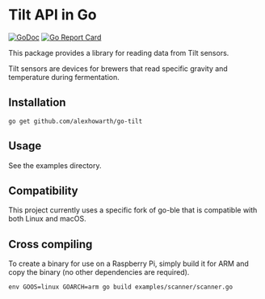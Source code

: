 # Tilt API in Go

[![GoDoc](https://godoc.org/github.com/alexhowarth/go-tilt?status.svg)](https://pkg.go.dev/github.com/alexhowarth/go-tilt)
[![Go Report Card](https://goreportcard.com/badge/alexhowarth/go-tilt)](https://goreportcard.com/report/github.com/alexhowarth/go-tilt)

This package provides a library for reading data from Tilt sensors.

Tilt sensors are devices for brewers that read specific gravity and temperature during fermentation.

## Installation

~~~~
go get github.com/alexhowarth/go-tilt
~~~~

## Usage

See the examples directory.

## Compatibility

This project currently uses a specific fork of go-ble that is compatible with both Linux and macOS.

## Cross compiling

To create a binary for use on a Raspberry Pi, simply build it for ARM and copy the binary (no other dependencies are required).

~~~~
env GOOS=linux GOARCH=arm go build examples/scanner/scanner.go
~~~~
